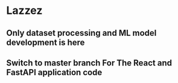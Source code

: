 # Lazzez
## Only dataset processing and ML model development is here
## Switch to master branch For The React and FastAPI application code
